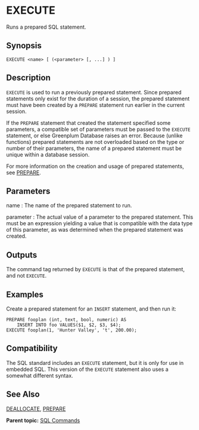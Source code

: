 # EXECUTE 

Runs a prepared SQL statement.

## <a id="section2"></a>Synopsis 

``` {#sql_command_synopsis}
EXECUTE <name> [ (<parameter> [, ...] ) ]
```

## <a id="section3"></a>Description 

`EXECUTE` is used to run a previously prepared statement. Since prepared statements only exist for the duration of a session, the prepared statement must have been created by a `PREPARE` statement run earlier in the current session.

If the `PREPARE` statement that created the statement specified some parameters, a compatible set of parameters must be passed to the `EXECUTE` statement, or else Greenplum Database raises an error. Because \(unlike functions\) prepared statements are not overloaded based on the type or number of their parameters, the name of a prepared statement must be unique within a database session.

For more information on the creation and usage of prepared statements, see [PREPARE](PREPARE.html).

## <a id="section4"></a>Parameters 

name
:   The name of the prepared statement to run.

parameter
:   The actual value of a parameter to the prepared statement. This must be an expression yielding a value that is compatible with the data type of this parameter, as was determined when the prepared statement was created.

## <a id="section4b"></a>Outputs

The command tag returned by `EXECUTE` is that of the prepared statement, and not `EXECUTE`.

## <a id="section5"></a>Examples 

Create a prepared statement for an `INSERT` statement, and then run it:

```
PREPARE fooplan (int, text, bool, numeric) AS
    INSERT INTO foo VALUES($1, $2, $3, $4);
EXECUTE fooplan(1, 'Hunter Valley', 't', 200.00);
```

## <a id="section6"></a>Compatibility 

The SQL standard includes an `EXECUTE` statement, but it is only for use in embedded SQL. This version of the `EXECUTE` statement also uses a somewhat different syntax.

## <a id="section7"></a>See Also 

[DEALLOCATE](DEALLOCATE.html), [PREPARE](PREPARE.html)

**Parent topic:** [SQL Commands](../sql_commands/sql_ref.html)

